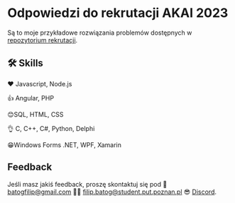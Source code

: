 # Odpowiedzi do rekrutacji AKAI 2023

Są to moje przykładowe rozwiązania problemów dostępnych w [repozytorium rekrutacji](https://github.com/akai-org/rekrutacja).


## 🛠 Skills
❤️ Javascript, Node.js

👍 Angular, PHP

😊SQL, HTML, CSS

👌 C, C++, C#, Python, Delphi

😁Windows Forms .NET, WPF, Xamarin
## Feedback

Jeśli masz jakiś feedback, proszę skontaktuj się pod 
📮 batogfilip@gmail.com
👨‍🎓 filip.batog@student.put.poznan.pl
😎 [Discord](https://discordapp.com/users/314829334965780480).

  
